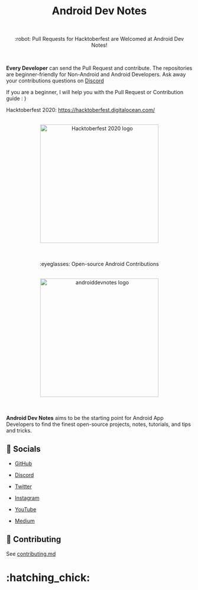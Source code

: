 <h1 align="center">Android Dev Notes</h1>

</br>

<p align="center">
:robot: Pull Requests for Hacktoberfest are Welcomed at Android Dev Notes!
</p>

<br>

**Every Developer** can send the Pull Request and contribute. The repositories are beginner-friendly for Non-Android and Android Developers. Ask away your contributions questions on [Discord](https://discord.gg/vBnEhuC)

If you are a beginner, I will help you with the Pull Request or Contribution guide : )

Hacktoberfest 2020: https://hacktoberfest.digitalocean.com/

<br>

<div align="center">
	<img width="320px" src="https://raw.githubusercontent.com/androiddevnotes/androiddevnotes/master/assets/hacktoberfest2020.jpg" alt="Hacktoberfest 2020 logo"></img>   
</div>

<br>

<br>

<p align="center">
:eyeglasses: Open-source Android Contributions
</p>

<br>

<div align="center">
	<img width="320px" src="https://raw.githubusercontent.com/androiddevnotes/androiddevnotes/master/assets/androiddevnotes.png" alt="androiddevnotes logo"></img>   
</div>

<br>

<br>

**Android Dev Notes** aims to be the starting point for Android App Developers to find the finest open-source projects, notes, tutorials, and tips and tricks.

## :santa: Socials

- [GitHub](https://github.com/androiddevnotes)

- [Discord](https://discord.gg/vBnEhuC)

- [Twitter](https://twitter.com/androiddevnotes)

- [Instagram](https://www.instagram.com/androiddevnotes)

- [YouTube](https://www.youtube.com/channel/UCQATLaT0xKkSm-KKVQzpu0Q)

- [Medium](https://medium.com/@androiddevnotes)


## :memo: Contributing

See [contributing.md](https://github.com/androiddevnotes/androiddevnotes/blob/master/contributing.md)

<h1>:hatching_chick:</h1>